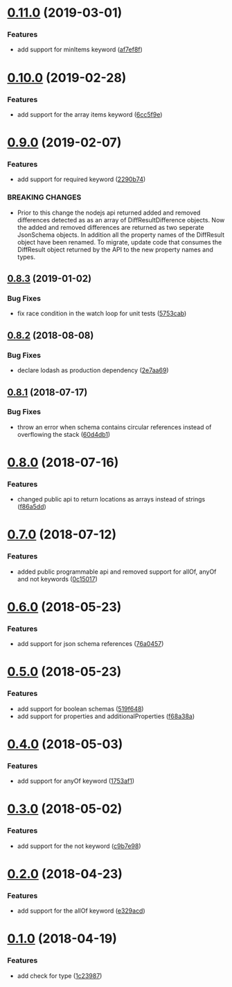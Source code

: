<a name="0.11.0"></a>
# [0.11.0](https://bitbucket.org/atlassian/json-schema-diff/compare/0.10.0...0.11.0) (2019-03-01)


### Features

* add support for minItems keyword ([af7ef8f](https://bitbucket.org/atlassian/json-schema-diff/commits/af7ef8f))



<a name="0.10.0"></a>
# [0.10.0](https://bitbucket.org/atlassian/json-schema-diff/compare/0.9.0...0.10.0) (2019-02-28)


### Features

* add support for the array items keyword ([6cc5f9e](https://bitbucket.org/atlassian/json-schema-diff/commits/6cc5f9e))



<a name="0.9.0"></a>
# [0.9.0](https://bitbucket.org/atlassian/json-schema-diff/compare/0.8.3...0.9.0) (2019-02-07)


### Features

* add support for required keyword ([2290b74](https://bitbucket.org/atlassian/json-schema-diff/commits/2290b74))


### BREAKING CHANGES

* Prior to this change the nodejs api returned added and removed differences detected as as an array of DiffResultDifference objects. Now the added and removed differences are returned as two seperate JsonSchema objects. In addition all the property names of the DiffResult object have been renamed. To migrate, update code that consumes the DiffResult object returned by the API to the new property names and types.



<a name="0.8.3"></a>
## [0.8.3](https://bitbucket.org/atlassian/json-schema-diff/compare/0.8.2...0.8.3) (2019-01-02)


### Bug Fixes

* fix race condition in the watch loop for unit tests ([5753cab](https://bitbucket.org/atlassian/json-schema-diff/commits/5753cab))



<a name="0.8.2"></a>
## [0.8.2](https://bitbucket.org/atlassian/json-schema-diff/compare/0.8.1...0.8.2) (2018-08-08)


### Bug Fixes

* declare lodash as production dependency ([2e7aa69](https://bitbucket.org/atlassian/json-schema-diff/commits/2e7aa69))



<a name="0.8.1"></a>
## [0.8.1](https://bitbucket.org/atlassian/json-schema-diff/compare/0.8.0...0.8.1) (2018-07-17)


### Bug Fixes

* throw an error when schema contains circular references instead of overflowing the stack ([60d4db1](https://bitbucket.org/atlassian/json-schema-diff/commits/60d4db1))



<a name="0.8.0"></a>
# [0.8.0](https://bitbucket.org/atlassian/json-schema-diff/compare/0.7.0...0.8.0) (2018-07-16)


### Features

* changed public api to return locations as arrays instead of strings ([f86a5dd](https://bitbucket.org/atlassian/json-schema-diff/commits/f86a5dd))



<a name="0.7.0"></a>
# [0.7.0](https://bitbucket.org/atlassian/json-schema-diff/compare/0.6.0...0.7.0) (2018-07-12)


### Features

* added public programmable api and removed support for allOf, anyOf and not keywords ([0c15017](https://bitbucket.org/atlassian/json-schema-diff/commits/0c15017))



<a name="0.6.0"></a>
# [0.6.0](https://bitbucket.org/atlassian/json-schema-diff/compare/0.5.0...0.6.0) (2018-05-23)


### Features

* add support for json schema references ([76a0457](https://bitbucket.org/atlassian/json-schema-diff/commits/76a0457))



<a name="0.5.0"></a>
# [0.5.0](https://bitbucket.org/atlassian/json-schema-diff/compare/0.4.0...0.5.0) (2018-05-23)


### Features

* add support for boolean schemas ([519f648](https://bitbucket.org/atlassian/json-schema-diff/commits/519f648))
* add support for properties and additionalProperties ([f68a38a](https://bitbucket.org/atlassian/json-schema-diff/commits/f68a38a))



<a name="0.4.0"></a>
# [0.4.0](https://bitbucket.org/atlassian/json-schema-diff/compare/0.3.0...0.4.0) (2018-05-03)


### Features

* add support for anyOf keyword ([1753af1](https://bitbucket.org/atlassian/json-schema-diff/commits/1753af1))



<a name="0.3.0"></a>
# [0.3.0](https://bitbucket.org/atlassian/json-schema-diff/compare/0.2.0...0.3.0) (2018-05-02)


### Features

* add support for the not keyword ([c9b7e98](https://bitbucket.org/atlassian/json-schema-diff/commits/c9b7e98))



<a name="0.2.0"></a>
# [0.2.0](https://bitbucket.org/atlassian/json-schema-diff/compare/0.1.0...0.2.0) (2018-04-23)


### Features

* add support for the allOf keyword ([e329acd](https://bitbucket.org/atlassian/json-schema-diff/commits/e329acd))



<a name="0.1.0"></a>
# [0.1.0](https://bitbucket.org/atlassian/json-schema-diff/compare/0.0.1...0.1.0) (2018-04-19)


### Features

* add check for type ([1c23987](https://bitbucket.org/atlassian/json-schema-diff/commits/1c23987))



